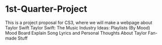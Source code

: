 # 1st-Quarter-Project
This is a project proposal for CS3, where we will make a webpage about Taylor Swift
Taylor Swift: The Music Industry
Ideas:
  Playlists (By Mood)
  Mood Board
  Explain Song Lyrics and Personal Thoughts
  About Taylor
  Fan-made Stuff
